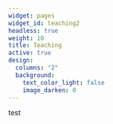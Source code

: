 ```yaml
---
widget: pages
widget_id: teaching2
headless: true
weight: 10
title: Teaching
active: true
design:
  columns: "2"
  background:
    text_color_light: false
    image_darken: 0
---
```

test